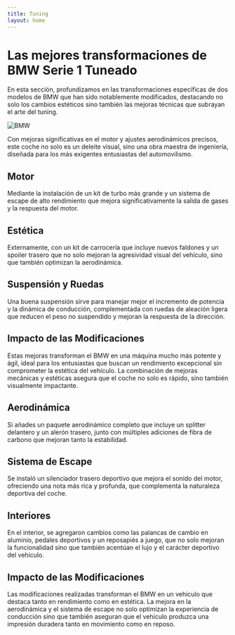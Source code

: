 ```yaml
---
title: Tuning
layout: home
---
```

# Las mejores transformaciones de BMW Serie 1 Tuneado
En esta sección, profundizamos en las transformaciones específicas de dos modelos de BMW que han sido notablemente modificados, destacando no solo los cambios estéticos sino también las mejoras técnicas que subrayan el arte del tuning.

![BMW](https://i.pinimg.com/736x/15/91/55/159155453d6749d284a86c65841f9b96.jpg)

Con mejoras significativas en el motor y ajustes aerodinámicos precisos, este coche no solo es un deleite visual, sino una obra maestra de ingeniería, diseñada para los más exigentes entusiastas del automovilismo.

## Motor
Mediante la instalación de un kit de turbo más grande y un sistema de escape de alto rendimiento que mejora significativamente la salida de gases y la respuesta del motor.

## Estética
Externamente, con un kit de carrocería que incluye nuevos faldones y un spoiler trasero que no solo mejoran la agresividad visual del vehículo, sino que también optimizan la aerodinámica.

## Suspensión y Ruedas
Una buena suspensión sirve para manejar mejor el incremento de potencia y la dinámica de conducción, complementada con ruedas de aleación ligera que reducen el peso no suspendido y mejoran la respuesta de la dirección.

## Impacto de las Modificaciones
Estas mejoras transforman el BMW en una máquina mucho más potente y ágil, ideal para los entusiastas que buscan un rendimiento excepcional sin comprometer la estética del vehículo. La combinación de mejoras mecánicas y estéticas asegura que el coche no solo es rápido, sino también visualmente impactante.

## Aerodinámica
Si añades un paquete aerodinámico completo que incluye un splitter delantero y un alerón trasero, junto con múltiples adiciones de fibra de carbono que mejoran tanto la estabilidad.

## Sistema de Escape
Se instaló un silenciador trasero deportivo que mejora el sonido del motor, ofreciendo una nota más rica y profunda, que complementa la naturaleza deportiva del coche.

## Interiores
En el interior, se agregaron cambios como las palancas de cambio en aluminio, pedales deportivos y un reposapiés a juego, que no solo mejoran la funcionalidad sino que también acentúan el lujo y el carácter deportivo del vehículo.

## Impacto de las Modificaciones
Las modificaciones realizadas transforman el BMW en un vehículo que destaca tanto en rendimiento como en estética. La mejora en la aerodinámica y el sistema de escape no solo optimizan la experiencia de conducción sino que también aseguran que el vehículo produzca una impresión duradera tanto en movimiento como en reposo.
